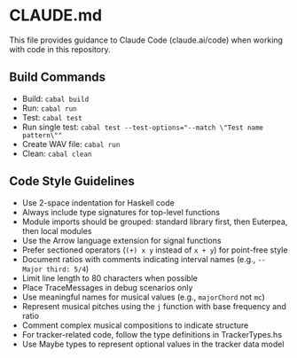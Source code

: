 # CLAUDE.md

This file provides guidance to Claude Code (claude.ai/code) when working with code in this repository.

## Build Commands

- Build: `cabal build`
- Run: `cabal run`
- Test: `cabal test`
- Run single test: `cabal test --test-options="--match \"Test name pattern\""`
- Create WAV file: `cabal run`
- Clean: `cabal clean`

## Code Style Guidelines

- Use 2-space indentation for Haskell code
- Always include type signatures for top-level functions
- Module imports should be grouped: standard library first, then Euterpea, then local modules
- Use the Arrow language extension for signal functions
- Prefer sectioned operators (`(+) x y` instead of `x + y`) for point-free style
- Document ratios with comments indicating interval names (e.g., `-- Major third: 5/4`)
- Limit line length to 80 characters when possible
- Place TraceMessages in debug scenarios only
- Use meaningful names for musical values (e.g., `majorChord` not `mc`)
- Represent musical pitches using the `j` function with base frequency and ratio
- Comment complex musical compositions to indicate structure
- For tracker-related code, follow the type definitions in TrackerTypes.hs
- Use Maybe types to represent optional values in the tracker data model